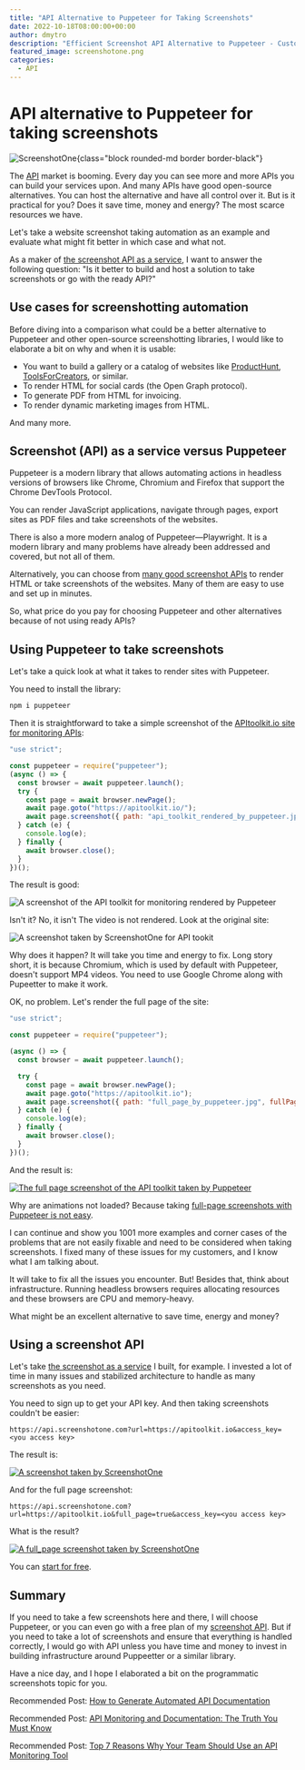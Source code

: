 ```yaml
---
title: "API Alternative to Puppeteer for Taking Screenshots"
date: 2022-10-18T08:00:00+00:00
author: dmytro
description: "Efficient Screenshot API Alternative to Puppeteer - Customizable and Reliable Solutions for Your Screenshot Automation Needs"
featured_image: screenshotone.png
categories:
  - API
---
```


# API alternative to Puppeteer for taking screenshots

![ScreenshotOne](screenshotone.png){class="block rounded-md border border-black"}

The [API](https://apitoolkit.io/blog/api-documentation-and-observability-the-truth-you-must-know/) market is booming. Every day you can see more and more APIs you can build your services upon. And many APIs have good open-source alternatives. You can host the alternative and have all control over it. But is it practical for you? Does it save time, money and energy? The most scarce resources we have.

Let's take a website screenshot taking automation as an example and evaluate what might fit better in which case and what not.

As a maker of [the screenshot API as a service](https://screenshotone.com), I want to answer the following question: "Is it better to build and host a solution to take screenshots or go with the ready API?"

## Use cases for screenshotting automation

Before diving into a comparison what could be a better alternative to Puppeteer and other open-source screenshotting libraries, I would like to elaborate a bit on why and when it is usable:

- You want to build a gallery or a catalog of websites like [ProductHunt](https://www.producthunt.com/), [ToolsForCreators](https://toolsforcreators.co/), or similar.
- To render HTML for social cards (the Open Graph protocol).
- To generate PDF from HTML for invoicing.
- To render dynamic marketing images from HTML.

And many more.

## Screenshot (API) as a service versus Puppeteer

Puppeteer is a modern library that allows automating actions in headless versions of browsers like Chrome, Chromium and Firefox that support the Chrome DevTools Protocol.

You can render JavaScript applications, navigate through pages, export sites as PDF files and take screenshots of the websites.

There is also a more modern analog of Puppeteer—Playwright.
It is a modern library and many problems have already been addressed and covered, but not all of them.

Alternatively, you can choose from [many good screenshot APIs](https://screenshotone.com/the-best-screenshot-api/) to render HTML or take screenshots of the websites. Many of them are easy to use and set up in minutes.

So, what price do you pay for choosing Puppeteer and other alternatives because of not using ready APIs?

## Using Puppeteer to take screenshots

Let's take a quick look at what it takes to render sites with Puppeteer.

You need to install the library:

```bash
npm i puppeteer
```

Then it is straightforward to take a simple screenshot of the [APItoolkit.io site for monitoring APIs](https://apitoolkit.io/):

```javascript
"use strict";

const puppeteer = require("puppeteer");
(async () => {
  const browser = await puppeteer.launch();
  try {
    const page = await browser.newPage();
    await page.goto("https://apitoolkit.io/");
    await page.screenshot({ path: "api_toolkit_rendered_by_puppeteer.jpg", format: "jpeg" });
  } catch (e) {
    console.log(e);
  } finally {
    await browser.close();
  }
})();
```

The result is good:

![A screenshot of the API toolkit for monitoring rendered by Puppeteer](api_toolkit_rendered_by_puppeteer.jpg)

Isn't it? No, it isn't The video is not rendered. Look at the original site:

![A screenshot taken by ScreenshotOne for API tookit](api_toolkit_rendered_with_api.jpg)

Why does it happen? It will take you time and energy to fix. Long story short, it is because Chromium, which is used by default with Puppeteer, doesn't support MP4 videos. You need to use Google Chrome along with Pupeetter to make it work.

OK, no problem. Let's render the full page of the site:

```javascript
"use strict";

const puppeteer = require("puppeteer");

(async () => {
  const browser = await puppeteer.launch();

  try {
    const page = await browser.newPage();
    await page.goto("https://apitoolkit.io");
    await page.screenshot({ path: "full_page_by_puppeteer.jpg", fullPage: true, format: "jpeg" });
  } catch (e) {
    console.log(e);
  } finally {
    await browser.close();
  }
})();
```

And the result is:

<!-- ![The full page screenshot of the API toolkit taken by Puppeteer](full_page_by_puppeteer.jpg) -->

<a href="full_page_by_puppeteer.jpg" class="block rounded-md border border-black"><img src="full_page_by_puppeteer_short.jpg" alt="The full page screenshot of the API toolkit taken by Puppeteer" /></a>

Why are animations not loaded? Because taking [full-page screenshots with Puppeteer is not easy](https://screenshotone.com/blog/take-a-full-page-screenshot-with-puppeteer/).

I can continue and show you 1001 more examples and corner cases of the problems that are not easily fixable and need to be considered when taking screenshots. I fixed many of these issues for my customers, and I know what I am talking about.

It will take to fix all the issues you encounter. But! Besides that, think about infrastructure. Running headless browsers requires allocating resources and these browsers are CPU and memory-heavy.

What might be an excellent alternative to save time, energy and money?

## Using a screenshot API

Let's take [the screenshot as a service](https://screenshotone.com/) I built, for example. I invested a lot of time in many issues and stabilized architecture to handle as many screenshots as you need.

You need to sign up to get your API key. And then taking screenshots couldn't be easier:

```
https://api.screenshotone.com?url=https://apitoolkit.io&access_key=<you access key>
```

The result is:

<!-- ![A screenshot taken by ScreenshotOne](api_toolkit_rendered_with_api.jpg) -->

<a href="full_page_by_api_short.png" class="block rounded-md border border-black"><img src="full_page_by_api_short.png" alt="A screenshot taken by ScreenshotOne" /></a>

And for the full page screenshot:

```
https://api.screenshotone.com?url=https://apitoolkit.io&full_page=true&access_key=<you access key>
```

What is the result?

<!-- ![The full-page screenshot taken by ScreenshotOne](full_page_by_api.png) -->

<a href="full_page_by_api.png" class="rounded-md block border border-2 border-black"><img src="full_page_by_api.png" alt="A full_page screenshot taken by ScreenshotOne" /></a>

You can [start for free](https://app.screenshotone.com/sign-up).

## Summary

If you need to take a few screenshots here and there, I will choose Puppeteer, or you can even go with a free plan of my [screenshot API](https://screenshotone.com/). But if you need to take a lot of screenshots and ensure that everything is handled correctly, I would go with API unless you have time and money to invest in building infrastructure around Puppeetter or a similar library.

Have a nice day, and I hope I elaborated a bit on the programmatic screenshots topic for you.

Recommended Post: [How to Generate Automated API Documentation](https://apitoolkit.io/blog/how-to-generate-automated-api-documentation/)

Recommended Post: [API Monitoring and Documentation: The Truth You Must Know](https://apitoolkit.io/blog/api-documentation-and-observability-the-truth-you-must-know/)

Recommended Post: [Top 7 Reasons Why Your Team Should Use an API Monitoring Tool](https://apitoolkit.io/blog/why-you-need-an-api-monitoring-tool/)
